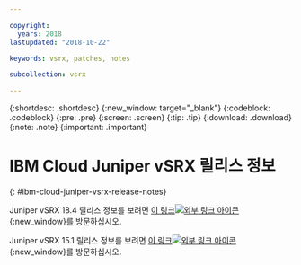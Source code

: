 ```yaml
---

copyright:
  years: 2018
lastupdated: "2018-10-22"

keywords: vsrx, patches, notes

subcollection: vsrx

---
```


{:shortdesc: .shortdesc}
{:new_window: target="_blank"}
{:codeblock: .codeblock}
{:pre: .pre}
{:screen: .screen}
{:tip: .tip}
{:download: .download}
{:note: .note}
{:important: .important}

# IBM Cloud Juniper vSRX 릴리스 정보
{: #ibm-cloud-juniper-vsrx-release-notes}

Juniper vSRX 18.4 릴리스 정보를 보려면 [이 링크![외부 링크 아이콘](../../icons/launch-glyph.svg "외부 링크 아이콘")](https://www.juniper.net/documentation/en_US/vsrx/information-products/topic-collections/release-notes/18.4/index.html){:new_window}를 방문하십시오. 

Juniper vSRX 15.1 릴리스 정보를 보려면 [이 링크![외부 링크 아이콘](../../icons/launch-glyph.svg "외부 링크 아이콘")](https://www.juniper.net/documentation/en_US/vsrx/information-products/topic-collections/release-notes/15.1x49/vsrx-release-notes-15.1x49-d120.pdf){:new_window}를 방문하십시오. 
